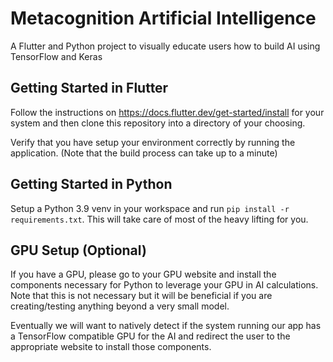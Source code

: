 # Metacognition Artificial Intelligence

A Flutter and Python project to visually educate users how to build AI using TensorFlow and Keras

## Getting Started in Flutter

Follow the instructions on <https://docs.flutter.dev/get-started/install> for your system and then clone this repository into a directory of your choosing.

Verify that you have setup your environment correctly by running the application. (Note that the build process can take up to a minute)

## Getting Started in Python

Setup a Python 3.9 venv in your workspace and run `pip install -r requirements.txt`.
This will take care of most of the heavy lifting for you.

## GPU Setup (Optional)

If you have a GPU, please go to your GPU website and install the components necessary for Python to leverage your GPU in AI calculations. Note that this is not necessary but it will be beneficial if you are creating/testing anything beyond a very small model.

Eventually we will want to natively detect if the system running our app has a TensorFlow compatible GPU for the AI and redirect the user to the appropriate website to install those components.
